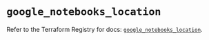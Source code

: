 # `google_notebooks_location`

Refer to the Terraform Registry for docs: [`google_notebooks_location`](https://registry.terraform.io/providers/hashicorp/google/6.23.0/docs/resources/notebooks_location).
